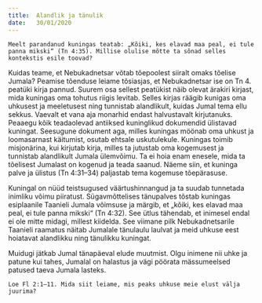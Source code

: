 ```yaml
---
title:  Alandlik ja tänulik
date:   30/01/2020
---
```


`Meelt parandanud kuningas teatab: „Kõiki, kes elavad maa peal, ei tule panna mikski“ (Tn 4:35). Millise olulise mõtte ta sõnad selles kontekstis esile toovad?`

Kuidas teame, et Nebukadnetsar võtab tõepoolest siiralt omaks tõelise Jumala? Peamise tõenduse leiame tõsiasjas, et Nebukadnetsar ise on Tn 4. peatüki kirja pannud. Suurem osa sellest peatükist näib olevat ärakiri kirjast, mida kuningas oma tohutus riigis levitab. Selles kirjas räägib kunigas oma uhkusest ja meeletusest ning tunnistab alandlikult, kuidas Jumal tema ellu sekkus. Vaevalt et vana aja monarhid endast halvustavalt kirjutanuks. Peaaegu kõik teadaolevad antiiksed kuninglikud dokumendid ülistavad kuningat. Seesugune dokument aga, milles kuningas möönab oma uhkust ja loomasarnast käitumist, osutab ehtsale uskutulekule. Kuningas toimib misjonärina, kui kirjutab kirja, milles ta jutustab oma kogemusest ja tunnistab alandlikult Jumala ülemvõimu. Ta ei hoia enam enesele, mida ta tõelisest Jumalast on kogenud ja teada saanud. Näeme siin, et kuninga palve ja ülistus (Tn 4:31–34) paljastab tema kogemuse tõepärasuse.

Kuningal on nüüd teistsugused väärtushinnangud ja ta suudab tunnetada inimliku võimu piiratust. Sügavmõttelises tänupalves tõstab kuningas esiplaanile Taanieli Jumala võimsuse ja märgib, et „kõiki, kes elavad maa peal, ei tule panna mikski“ (Tn 4:32). See ütlus tähendab, et inimesel endal ei ole mitte midagi, millest kiidelda. See viimane pilk Nebukadnetsarile Taanieli raamatus näitab Jumalale tänulaulu laulvat ja meid uhkuse eest hoiatavat alandlikku ning tänulikku kuningat.

Muidugi jätkab Jumal tänapäeval elude muutmist. Olgu inimene nii uhke ja patune kui tahes, Jumalal on halastus ja vägi pöörata mässumeelsed patused taeva Jumala lasteks.

`Loe Fl 2:1–11. Mida siit leiame, mis peaks uhkuse meie elust välja juurima?`
